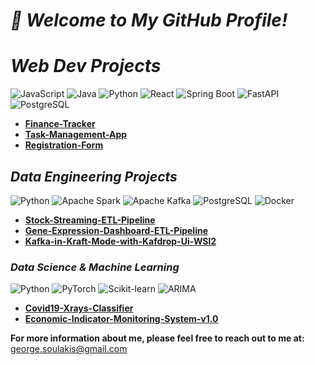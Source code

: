 # <i> 👋 Welcome to My GitHub Profile! </i>

<h1><i>Web Dev Projects</i></h1>

![JavaScript](https://img.shields.io/badge/JavaScript-F7DF1E?style=plastic&logo=javascript&logoColor=black)
![Java](https://img.shields.io/badge/Java-007396?style=plastic&logo=java&logoColor=white)
![Python](https://img.shields.io/badge/Python-3776AB?style=plastic&logo=python&logoColor=white)
![React](https://img.shields.io/badge/React-20232A?style=plastic&logo=react&logoColor=61DAFB)
![Spring Boot](https://img.shields.io/badge/Spring%20Boot-6DB33F?style=plastic&logo=springboot&logoColor=white)
![FastAPI](https://img.shields.io/badge/FastAPI-009688?style=plastic&logo=fastapi&logoColor=white)
![PostgreSQL](https://img.shields.io/badge/PostgreSQL-336791?style=plastic&logo=postgresql&logoColor=white)

* **[Finance-Tracker](https://github.com/georgeSlks/Finance-Tracker)**
* **[Task-Management-App](https://github.com/georgeSlks/Task-Management-App)**  
* **[Registration-Form](https://github.com/georgeSlks/Full_Stack_Registration_Form)**

<h2><i>Data Engineering Projects</i></h2>

![Python](https://img.shields.io/badge/Python-3776AB?style=plastic&logo=python&logoColor=white)
![Apache Spark](https://img.shields.io/badge/Apache%20Spark-FDEE21?style=plastic&logo=apachespark&logoColor=black)
![Apache Kafka](https://img.shields.io/badge/Apache%20Kafka-231F20?style=plastic&logo=apachekafka&logoColor=white)
![PostgreSQL](https://img.shields.io/badge/PostgreSQL-336791?style=plastic&logo=postgresql&logoColor=white)
![Docker](https://img.shields.io/badge/Docker-2496ED?style=plastic&logo=docker&logoColor=white)

* **[Stock-Streaming-ETL-Pipeline](https://github.com/georgeSlks/Stock-Streaming-ETL-Pipeline)**
* **[Gene-Expression-Dashboard-ETL-Pipeline](https://github.com/georgeSlks/Gene-Expression-Dashboard-ETL-Pipeline)**
* **[Kafka-in-Kraft-Mode-with-Kafdrop-Ui-WSl2](https://github.com/georgeSlks/Kafka-in-Kraft-Mode-with-Kafdrop-Ui-WSl2)**
  
<h3><i>Data Science & Machine Learning</i></h3>

![Python](https://img.shields.io/badge/Python-3776AB?style=plastic&logo=python&logoColor=white)
![PyTorch](https://img.shields.io/badge/PyTorch-EE4C2C?style=plastic&logo=pytorch&logoColor=white)
![Scikit-learn](https://img.shields.io/badge/Scikit--learn-F7931E?style=plastic&logo=scikit-learn&logoColor=white)
![ARIMA](https://img.shields.io/badge/ARIMA-FF7F50?style=plastic&logo=python&logoColor=white)


* **[Covid19-Xrays-Classifier](https://github.com/georgeSlks/COVID19-Chest-Xray-Classifier-Using-CNN)**
* **[Economic-Indicator-Monitoring-System-v1.0](https://github.com/georgeSlks/Economic-Indicator-Monitoring-System-v1.0)**
  

                                           
**For more information about me, please feel free to reach out to me at:**
[george.soulakis@gmail.com](mailto:george.soulakis@gmail.com)


